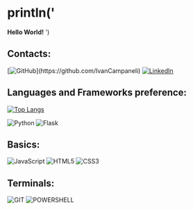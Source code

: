 # 	println('
__Hello World!__
')

## Contacts:

[![GitHub](https://img.shields.io/badge/GitHub-100000?style=for-the-badge&logo=github&logoColor=white_)](https://github.com/IvanCampaneli)
[![LinkedIn](https://img.shields.io/badge/LinkedIn-0077B5?style=for-the-badge&logo=linkedin&logoColor=white)](https://www.linkedin.com/in/ivan-ranieri-campaneli-junior-456221266/)

## Languages and Frameworks preference:

[![Top Langs](https://github-readme-stats.vercel.app/api/top-langs/?username=IvanCampaneli&layout=compact)](https://github.com/ivancampaneli/github-readme-stats)

![Python](https://img.shields.io/badge/Python-3776AB?style=for-the-badge&logo=python&logoColor=white)
![Flask](https://img.shields.io/badge/Flask-000000?style=for-the-badge&logo=flask&logoColor=white)

## Basics:

![JavaScript](https://img.shields.io/badge/JavaScript-323330?style=for-the-badge&logo=javascript&logoColor=F7DF1E)
![HTML5](https://img.shields.io/badge/HTML5-E34F26?style=for-the-badge&logo=html5&logoColor=white)
![CSS3](https://img.shields.io/badge/CSS3-1572B6?style=for-the-badge&logo=css3&logoColor=white)

## Terminals:

![GIT](https://img.shields.io/badge/GIT-E44C30?style=for-the-badge&logo=git&logoColor=white)
![POWERSHELL](https://img.shields.io/badge/powershell-5391FE?style=for-the-badge&logo=powershell&logoColor=white)
